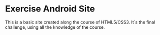 # Exercise Android Site
 This is a basic site created along the course of HTML5/CSS3. It´s the final challenge, using all the knowledge of the course.
